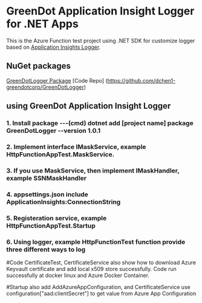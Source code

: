 # GreenDot Application Insight Logger for .NET Apps


This is the Azure Function test project using .NET SDK for customize logger based on [Application Insights Logger](https://learn.microsoft.com/en-us/azure/azure-monitor/app/ilogger).

## NuGet packages
[GreenDotLogger Package](https://github.com/dchen1-greendotcorp/GreenDotLogger/packages/1658723)
[Code Repo] (https://github.com/dchen1-greendotcorp/GreenDotLogger)

## using GreenDot Application Insight Logger

### 1. Install package ---(cmd) dotnet add [project name] package GreenDotLogger --version 1.0.1

### 2. Implement interface IMaskService, example HttpFunctionAppTest.MaskService.

### 3. If you use MaskService, then implement IMaskHandler, example SSNMaskHandler

### 4. appsettings.json include ApplicationInsights:ConnectionString

### 5. Registeration service, example HttpFunctionAppTest.Startup

### 6. Using logger, example HttpFunctionTest function provide three different ways to log


#Code CertificateTest, CertificateService also show how to download Azure Keyvault certificate and add local x509 store successfully. Code run successfully at docker linux and Azure Docker Container.

#Startup also add AddAzureAppConfiguration, and CertificateService use configuration["aad:clientSecret"] to get value from Azure App Configuration

